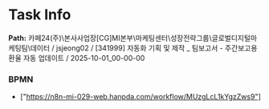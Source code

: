 # Task Info

**Path:** 카페24(주)\본사사업장\[CG]MI본부\마케팅센터\성장전략그룹\글로벌디지털마케팅팀\데이터 / jsjeong02 / [341999] 자동화 기획 및 제작 _ 팀보고서 - 주간보고용 환율 자동 업데이트 / 2025-10-01_00-00-00

### BPMN
- ["https://n8n-mi-029-web.hanpda.com/workflow/MUzgLcL1kYgzZws9"]

